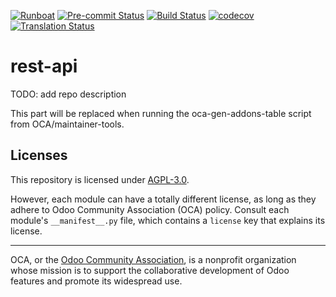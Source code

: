 
[![Runboat](https://img.shields.io/badge/runboat-Try%20me-875A7B.png)](https://runboat.odoo-community.org/builds?repo=OCA/rest-api&target_branch=17.0)
[![Pre-commit Status](https://github.com/OCA/rest-api/actions/workflows/pre-commit.yml/badge.svg?branch=17.0)](https://github.com/OCA/rest-api/actions/workflows/pre-commit.yml?query=branch%3A17.0)
[![Build Status](https://github.com/OCA/rest-api/actions/workflows/test.yml/badge.svg?branch=17.0)](https://github.com/OCA/rest-api/actions/workflows/test.yml?query=branch%3A17.0)
[![codecov](https://codecov.io/gh/OCA/rest-api/branch/17.0/graph/badge.svg)](https://codecov.io/gh/OCA/rest-api)
[![Translation Status](https://translation.odoo-community.org/widgets/rest-api-17-0/-/svg-badge.svg)](https://translation.odoo-community.org/engage/rest-api-17-0/?utm_source=widget)

<!-- /!\ do not modify above this line -->

# rest-api

TODO: add repo description

<!-- /!\ do not modify below this line -->

<!-- prettier-ignore-start -->

[//]: # (addons)

This part will be replaced when running the oca-gen-addons-table script from OCA/maintainer-tools.

[//]: # (end addons)

<!-- prettier-ignore-end -->

## Licenses

This repository is licensed under [AGPL-3.0](LICENSE).

However, each module can have a totally different license, as long as they adhere to Odoo Community Association (OCA)
policy. Consult each module's `__manifest__.py` file, which contains a `license` key
that explains its license.

----
OCA, or the [Odoo Community Association](http://odoo-community.org/), is a nonprofit
organization whose mission is to support the collaborative development of Odoo features
and promote its widespread use.
